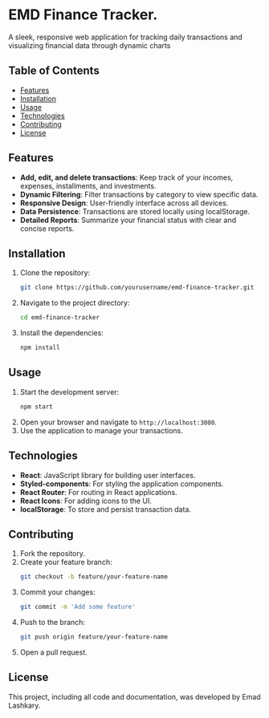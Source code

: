 # EMD Finance Tracker.

A sleek, responsive web application for tracking daily transactions and visualizing financial data through dynamic charts

## Table of Contents

- [Features](#features)
- [Installation](#installation)
- [Usage](#usage)
- [Technologies](#technologies)
- [Contributing](#contributing)
- [License](#license)

## Features

- **Add, edit, and delete transactions**: Keep track of your incomes, expenses, installments, and investments.
- **Dynamic Filtering**: Filter transactions by category to view specific data.
- **Responsive Design**: User-friendly interface across all devices.
- **Data Persistence**: Transactions are stored locally using localStorage.
- **Detailed Reports**: Summarize your financial status with clear and concise reports.

## Installation

1. Clone the repository:
   ```bash
   git clone https://github.com/yourusername/emd-finance-tracker.git
   ```
2. Navigate to the project directory:
   ```bash
   cd emd-finance-tracker
   ```
3. Install the dependencies:
   ```bash
   npm install
   ```

## Usage

1. Start the development server:
   ```bash
   npm start
   ```
2. Open your browser and navigate to `http://localhost:3000`.
3. Use the application to manage your transactions.

## Technologies

- **React**: JavaScript library for building user interfaces.
- **Styled-components**: For styling the application components.
- **React Router**: For routing in React applications.
- **React Icons**: For adding icons to the UI.
- **localStorage**: To store and persist transaction data.

## Contributing

1. Fork the repository.
2. Create your feature branch:
   ```bash
   git checkout -b feature/your-feature-name
   ```
3. Commit your changes:
   ```bash
   git commit -m 'Add some feature'
   ```
4. Push to the branch:
   ```bash
   git push origin feature/your-feature-name
   ```
5. Open a pull request.

## License

This project, including all code and documentation, was developed by Emad Lashkary.
